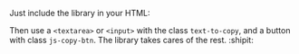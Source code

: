 Just include the library in your HTML:

Then use a `<textarea>` or `<input>` with the class `text-to-copy`, and a button with class `js-copy-btn`. The library takes cares of the rest. :shipit:

